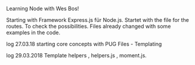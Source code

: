 Learning Node with Wes Bos!

Starting with Framework Express.js für Node.js. 
Startet with the file for the routes. To check the possibilities. 
Files already changed with some examples in the code. 

log 27.03.18
starting core concepts with PUG Files - Templating

log 29.03.2018
Template helpers , helpers.js , moment.js. 

